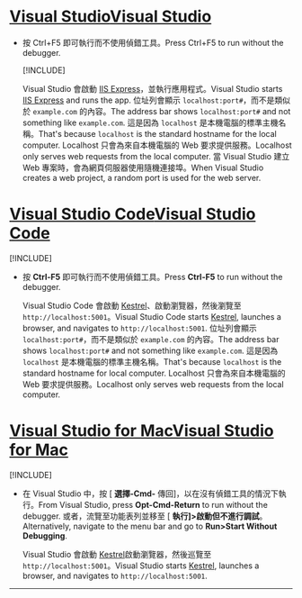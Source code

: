 # <a name="visual-studio"></a>[<span data-ttu-id="ffe57-101">Visual Studio</span><span class="sxs-lookup"><span data-stu-id="ffe57-101">Visual Studio</span></span>](#tab/visual-studio)

* <span data-ttu-id="ffe57-102">按 Ctrl+F5 即可執行而不使用偵錯工具。</span><span class="sxs-lookup"><span data-stu-id="ffe57-102">Press Ctrl+F5 to run without the debugger.</span></span>

  [!INCLUDE[](~/includes/trustCertVS.md)]

  <span data-ttu-id="ffe57-103">Visual Studio 會啟動 [IIS Express](/iis/extensions/introduction-to-iis-express/iis-express-overview)，並執行應用程式。</span><span class="sxs-lookup"><span data-stu-id="ffe57-103">Visual Studio starts [IIS Express](/iis/extensions/introduction-to-iis-express/iis-express-overview) and runs the app.</span></span> <span data-ttu-id="ffe57-104">位址列會顯示 `localhost:port#`，而不是類似於 `example.com` 的內容。</span><span class="sxs-lookup"><span data-stu-id="ffe57-104">The address bar shows `localhost:port#` and not something like `example.com`.</span></span> <span data-ttu-id="ffe57-105">這是因為 `localhost` 是本機電腦的標準主機名稱。</span><span class="sxs-lookup"><span data-stu-id="ffe57-105">That's because `localhost` is the standard hostname for the local computer.</span></span> <span data-ttu-id="ffe57-106">Localhost 只會為來自本機電腦的 Web 要求提供服務。</span><span class="sxs-lookup"><span data-stu-id="ffe57-106">Localhost only serves web requests from the local computer.</span></span> <span data-ttu-id="ffe57-107">當 Visual Studio 建立 Web 專案時，會為網頁伺服器使用隨機連接埠。</span><span class="sxs-lookup"><span data-stu-id="ffe57-107">When Visual Studio creates a web project, a random port is used for the web server.</span></span>
 
# <a name="visual-studio-code"></a>[<span data-ttu-id="ffe57-108">Visual Studio Code</span><span class="sxs-lookup"><span data-stu-id="ffe57-108">Visual Studio Code</span></span>](#tab/visual-studio-code)

  [!INCLUDE[](~/includes/trustCertVSC.md)]

* <span data-ttu-id="ffe57-109">按 **Ctrl-F5** 即可執行而不使用偵錯工具。</span><span class="sxs-lookup"><span data-stu-id="ffe57-109">Press **Ctrl-F5** to run without the debugger.</span></span>

  <span data-ttu-id="ffe57-110">Visual Studio Code 會啟動 [Kestrel](xref:fundamentals/servers/kestrel)、啟動瀏覽器，然後瀏覽至 `http://localhost:5001`。</span><span class="sxs-lookup"><span data-stu-id="ffe57-110">Visual Studio Code starts [Kestrel](xref:fundamentals/servers/kestrel), launches a browser, and navigates to `http://localhost:5001`.</span></span> <span data-ttu-id="ffe57-111">位址列會顯示 `localhost:port#`，而不是類似於 `example.com` 的內容。</span><span class="sxs-lookup"><span data-stu-id="ffe57-111">The address bar shows `localhost:port#` and not something like `example.com`.</span></span> <span data-ttu-id="ffe57-112">這是因為 `localhost` 是本機電腦的標準主機名稱。</span><span class="sxs-lookup"><span data-stu-id="ffe57-112">That's because `localhost` is the standard hostname for  local computer.</span></span> <span data-ttu-id="ffe57-113">Localhost 只會為來自本機電腦的 Web 要求提供服務。</span><span class="sxs-lookup"><span data-stu-id="ffe57-113">Localhost only serves web requests from the local computer.</span></span>

  
# <a name="visual-studio-for-mac"></a>[<span data-ttu-id="ffe57-114">Visual Studio for Mac</span><span class="sxs-lookup"><span data-stu-id="ffe57-114">Visual Studio for Mac</span></span>](#tab/visual-studio-mac)

  [!INCLUDE[](~/includes/trustCertMac.md)]

* <span data-ttu-id="ffe57-115">在 Visual Studio 中，按 [ **選擇-Cmd-** 傳回]，以在沒有偵錯工具的情況下執行。</span><span class="sxs-lookup"><span data-stu-id="ffe57-115">From Visual Studio, press **Opt-Cmd-Return** to run without the debugger.</span></span> <span data-ttu-id="ffe57-116">或者，流覽至功能表列並移至 [ **執行]>啟動但不進行調試**。</span><span class="sxs-lookup"><span data-stu-id="ffe57-116">Alternatively, navigate to the menu bar and go to **Run>Start Without Debugging**.</span></span>

  <span data-ttu-id="ffe57-117">Visual Studio 會啟動 [Kestrel](xref:fundamentals/servers/kestrel)啟動瀏覽器，然後巡覽至 `http://localhost:5001`。</span><span class="sxs-lookup"><span data-stu-id="ffe57-117">Visual Studio starts [Kestrel](xref:fundamentals/servers/kestrel), launches a browser, and navigates to `http://localhost:5001`.</span></span>

<!-- End of VS tabs -->

---
